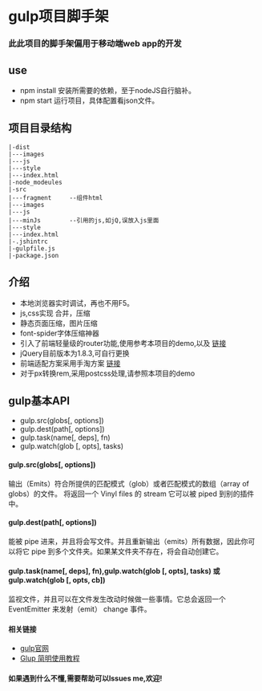 # gulp项目脚手架
### 此此项目的脚手架偏用于移动端web app的开发 

## use
* npm install 安装所需要的依赖，至于nodeJS自行脑补。
* npm start 运行项目，具体配置看json文件。

## 项目目录结构
``````
|-dist
|---images
|---js
|---style
|---index.html
|-node_modeules
|-src
|---fragment     --组件html
|---images       
|---js
|---minJs        --引用的js,如jQ,误放入js里面
|---style
|---index.html
|-.jshintrc
|-gulpfile.js
|-package.json
``````

## 介绍
* 本地浏览器实时调试，再也不用F5。
* js,css实现 合并，压缩
* 静态页面压缩，图片压缩
* font-spider字体压缩神器
* 引入了前端轻量级的router功能,使用参考本项目的demo,以及 [链接](https://github.com/progrape/router)
* jQuery目前版本为1.8.3,可自行更换
* 前端适配方案采用手淘方案 [链接](https://github.com/amfe/article/issues/17)
* 对于px转换rem,采用postcss处理,请参照本项目的demo

## gulp基本API
* gulp.src(globs[, options])
* gulp.dest(path[, options])
* gulp.task(name[, deps], fn)
* gulp.watch(glob [, opts], tasks)

#### gulp.src(globs[, options])
输出（Emits）符合所提供的匹配模式（glob）或者匹配模式的数组（array of globs）的文件。 将返回一个 Vinyl files 的 stream 它可以被 piped 到别的插件中。

#### gulp.dest(path[, options])
能被 pipe 进来，并且将会写文件。并且重新输出（emits）所有数据，因此你可以将它 pipe 到多个文件夹。如果某文件夹不存在，将会自动创建它。

#### gulp.task(name[, deps], fn),gulp.watch(glob [, opts], tasks) 或 gulp.watch(glob [, opts, cb])
监视文件，并且可以在文件发生改动时候做一些事情。它总会返回一个 EventEmitter 来发射（emit） change 事件。

#### 相关链接
* [gulp官网](http://www.gulpjs.com.cn/) 
* [Glup 简明使用教程](http://www.jianshu.com/p/3f2e13442555)

#### 如果遇到什么不懂,需要帮助可以lssues me,欢迎!
